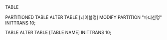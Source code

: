 TABLE


PARTITIONED TABLE
ALTER TABLE [테이블명] MODIFY PARTITION "파티션명" INITTRANS 10;


TABLE
ALTER TABLE [TABLE NAME] INITTRANS 10;
